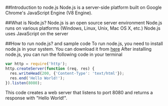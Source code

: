 ##Introduction to node.js
Node.js is a server-side platform built on Google Chrome's JavaScript Engine (V8
Engine).

##What is Node.js?
Node.js is an open source server environment
Node.js runs on various platforms (Windows, Linux, Unix, Mac OS X, etc.)
Node.js uses JavaScript on the server

##How to run node.js? and sample code
To run node.js, you need to install node.js in your system. You can download it
from [here](https://nodejs.org/en/download/)
After installing node.js, you can run the following code in your terminal
```javascript
var http = require('http');
http.createServer(function (req, res) {
  res.writeHead(200, {'Content-Type': 'text/html'});
  res.end('Hello World!');
}).listen(8080);
```
This code creates a web server that listens to port 8080 and returns a response
with "Hello World!".



